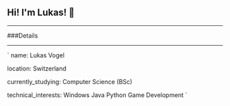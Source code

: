 ## Hi! I'm Lukas! 👋

---

###Details

---

`
name: 
    Lukas Vogel
  
location: 
     Switzerland
     
currently_studying:
     Computer Science (BSc)

technical_interests: 
     Windows
     Java
     Python
     Game Development
`

<!--
**LuVogel/LuVogel** is a ✨ _special_ ✨ repository because its `README.md` (this file) appears on your GitHub profile.

Here are some ideas to get you started:

- 🔭 I’m currently working on ...
- 🌱 I’m currently learning ...
- 👯 I’m looking to collaborate on ...
- 🤔 I’m looking for help with ...
- 💬 Ask me about ...
- 📫 How to reach me: ...
- 😄 Pronouns: ...
- ⚡ Fun fact: ...
-->

